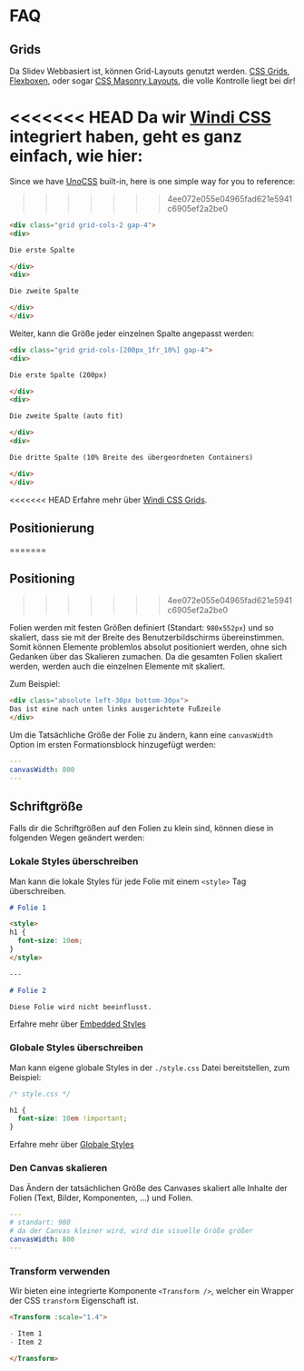 # FAQ

## Grids

Da Slidev Webbasiert ist, können Grid-Layouts genutzt werden. [CSS Grids](https://css-tricks.com/snippets/css/complete-guide-grid/), [Flexboxen](https://css-tricks.com/snippets/css/a-guide-to-flexbox/), oder sogar [CSS Masonry Layouts](https://css-tricks.com/native-css-masonry-layout-in-css-grid/), die volle Kontrolle liegt bei dir!

<<<<<<< HEAD
Da wir [Windi CSS](https://windicss.org/) integriert haben, geht es ganz einfach, wie hier:
=======
Since we have [UnoCSS](https://unocss.dev/) built-in, here is one simple way for you to reference:
>>>>>>> 4ee072e055e04965fad621e5941c6905ef2a2be0

```html
<div class="grid grid-cols-2 gap-4">
<div>

Die erste Spalte

</div>
<div>

Die zweite Spalte

</div>
</div>
```

Weiter, kann die Größe jeder einzelnen Spalte angepasst werden:

```html
<div class="grid grid-cols-[200px_1fr_10%] gap-4">
<div>

Die erste Spalte (200px)

</div>
<div>

Die zweite Spalte (auto fit)

</div>
<div>

Die dritte Spalte (10% Breite des übergeordneten Containers)

</div>
</div>
```

<<<<<<< HEAD
Erfahre mehr über [Windi CSS Grids](https://windicss.org/utilities/grid.html).

## Positionierung
=======
## Positioning
>>>>>>> 4ee072e055e04965fad621e5941c6905ef2a2be0

Folien werden mit festen Größen definiert (Standart: `980x552px`) und so skaliert, dass sie mit der Breite des Benutzerbildschirms übereinstimmen. Somit können Elemente problemlos absolut positioniert werden, ohne sich Gedanken über das Skalieren zumachen. Da die gesamten Folien skaliert werden, werden auch die einzelnen Elemente mit skaliert.

Zum Beispiel:

```html
<div class="absolute left-30px bottom-30px">
Das ist eine nach unten links ausgerichtete Fußzeile
</div>
```

Um die Tatsächliche Größe der Folie zu ändern, kann eine `canvasWidth` Option im ersten Formationsblock hinzugefügt werden:

```yaml
---
canvasWidth: 800
---
```

## Schriftgröße

Falls dir die Schriftgrößen auf den Folien zu klein sind, können diese in folgenden Wegen geändert werden:

### Lokale Styles überschreiben

Man kann die lokale Styles für jede Folie mit einem `<style>` Tag überschreiben.

```md
# Folie 1

<style>
h1 {
  font-size: 10em;
}
</style>

---

# Folie 2

Diese Folie wird nicht beeinflusst.
```

Erfahre mehr über [Embedded Styles](/guide/syntax.html#embedded-styles)

### Globale Styles überschreiben

Man kann eigene globale Styles in der `./style.css` Datei bereitstellen, zum Beispiel:

```css
/* style.css */

h1 {
  font-size: 10em !important;
}
```

Erfahre mehr über [Globale Styles](/custom/directory-structure.html#style)

### Den Canvas skalieren

Das Ändern der tatsächlichen Größe des Canvases skaliert alle Inhalte der Folien (Text, Bilder, Komponenten, ...) und Folien.

```yaml
---
# standart: 980
# da der Canvas kleiner wird, wird die visuelle Größe größer 
canvasWidth: 800
---
```

### Transform verwenden

Wir bieten eine integrierte Komponente `<Transform />`, welcher ein Wrapper der CSS `transform` Eigenschaft ist.

```md
<Transform :scale="1.4">

- Item 1
- Item 2

</Transform>
```
